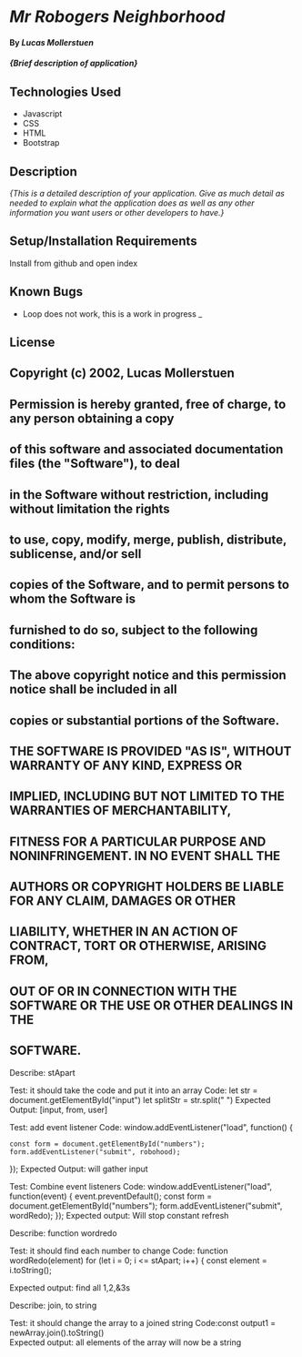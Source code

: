 # _Mr Robogers Neighborhood_

#### By _**Lucas Mollerstuen**_

#### _{Brief description of application}_

## Technologies Used

* Javascript
* CSS
* HTML
* Bootstrap

## Description

_{This is a detailed description of your application. Give as much detail as needed to explain what the application does as well as any other information you want users or other developers to have.}_

## Setup/Installation Requirements

Install from github and open index
  
## Known Bugs

* Loop does not work, this is a work in progress _

## License
## Copyright (c) 2002, Lucas Mollerstuen

## Permission is hereby granted, free of charge, to any person obtaining a copy
## of this software and associated documentation files (the "Software"), to deal
## in the Software without restriction, including without limitation the rights
## to use, copy, modify, merge, publish, distribute, sublicense, and/or sell
## copies of the Software, and to permit persons to whom the Software is
## furnished to do so, subject to the following conditions: 
## 
## The above copyright notice and this permission notice shall be included in all
## copies or substantial portions of the Software.
## 
## THE SOFTWARE IS PROVIDED "AS IS", WITHOUT WARRANTY OF ANY KIND, EXPRESS OR
## IMPLIED, INCLUDING BUT NOT LIMITED TO THE WARRANTIES OF MERCHANTABILITY,
## FITNESS FOR A PARTICULAR PURPOSE AND NONINFRINGEMENT. IN NO EVENT SHALL THE
## AUTHORS OR COPYRIGHT HOLDERS BE LIABLE FOR ANY CLAIM, DAMAGES OR OTHER
## LIABILITY, WHETHER IN AN ACTION OF CONTRACT, TORT OR OTHERWISE, ARISING FROM,
## OUT OF OR IN CONNECTION WITH THE SOFTWARE OR THE USE OR OTHER DEALINGS IN THE
## SOFTWARE.





Describe: stApart

Test: it should take the code and put it into an array
Code: let str = document.getElementById("input")
let splitStr = str.split(" ")
Expected Output: [input, from, user]

Test: add event listener
Code: window.addEventListener("load", function() {

    const form = document.getElementById("numbers");
    form.addEventListener("submit", robohood);

  });
Expected Output: will gather input

Test: Combine event listeners
Code: window.addEventListener("load", function(event) {
  event.preventDefault();
  const form = document.getElementById("numbers");
  form.addEventListener("submit", wordRedo);
  });
Expected output: Will stop constant refresh

Describe: function wordredo

Test: it should find each number to change
Code: function wordRedo(element)
  for (let i = 0; i <= stApart; i++) {
    const element = i.toString();
  
Expected output: find all 1,2,&3s

Describe: join, to string

Test: it should change the array to a joined string
Code:const output1 = newArray.join().toString()  
Expected output: all elements of the array will now be a string